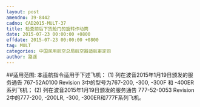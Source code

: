 ```yaml
---
layout: post
amendno: 39-8442
cadno: CAD2015-MULT-37
title: 检查前后下货舱门的旋转作动筒
date: 2015-07-23 00:00:00 +0800
effdate: 2015-07-23 00:00:00 +0800
tag: MULT
categories: 中国民用航空总局航空器适航审定司
author: 路遥
---
```


##适用范围:
本适航指令适用于下述飞机：
(1) 列在波音2015年1月19日颁发的服务通告 767-52A0100 Revision 3中的型号为767-200, -300, -300F 和 -400ER系列飞机；
(2) 列在波音2015年1月19日颁发的服务通告 777-52-0053 Revision 2中的777-200, -200LR, -300, -300ER和777F系列飞机。

